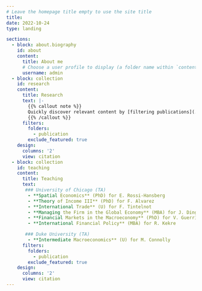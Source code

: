 ```yaml
---
# Leave the homepage title empty to use the site title
title:
date: 2022-10-24
type: landing

sections:
  - block: about.biography
    id: about
    content:
      title: About me
      # Choose a user profile to display (a folder name within `content/authors/`)
      username: admin
  - block: collection
    id: research
    content:
      title: Research
      text: |-
        {{% callout note %}}
        Quickly discover relevant content by [filtering publications](./publication/).
        {{% /callout %}}
      filters:
        folders:
          - publication
        exclude_featured: true
    design:
      columns: '2'
      view: citation
  - block: collection
    id: teaching
    content:
      title: Teaching
      text: 
       ### University of Chicago (TA)
        - **Spatial Economics** (PhD) for E. Rossi-Hansberg
        - **Theory of Income III** (PhD) for F. Alvarez
        - **International Trade** (U) for F. Tintelnot
        - **Managing the Firm in the Global Economy** (MBA) for J. Dingel
        - **Financial Markets in the Macroeconomy** (PhD) for V. Guerrieri
        - **International Financial Policy** (MBA) for R. Kekre

       ### Duke University (TA)
        - **Intermediate Macroeconomics** (U) for M. Connolly
      filters:
        folders:
          - publication
        exclude_featured: true
    design:
      columns: '2'
      view: citation
---
```

